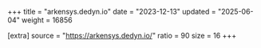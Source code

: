 +++
title = "arkensys.dedyn.io"
date = "2023-12-13"
updated = "2025-06-04"
weight = 16856

[extra]
source = "https://arkensys.dedyn.io/"
ratio = 90
size = 16
+++
